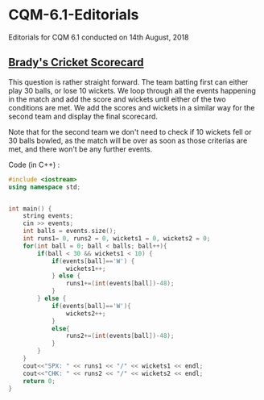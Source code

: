 # CQM-6.1-Editorials
Editorials for CQM 6.1 conducted on 14th August, 2018

## [Brady's Cricket Scorecard](https://www.hackerrank.com/contests/cqm-6-1/challenges/bradys-cricket-scorecard)

This question is rather straight forward. The team batting first can either play 30 balls, or lose 10 wickets. We loop through all the events happening in the match and add the score and wickets until either of the two conditions are met. We add the scores and wickets in a similar way for the second team and display the final scorecard.

Note that for the second team we don't need to check if 10 wickets fell or 30 balls bowled, as the match will be over as soon as those criterias are met, and there won't be any further events. 

Code (in C++) :
````cpp
#include <iostream>
using namespace std;


int main() {
    string events;
    cin >> events;
    int balls = events.size();
    int runs1= 0, runs2 = 0, wickets1 = 0, wickets2 = 0;
    for(int ball = 0; ball < balls; ball++){
        if(ball < 30 && wickets1 < 10) {
            if(events[ball]=='W') {
                wickets1++;
            } else {
                runs1+=(int(events[ball])-48);
            }
        } else {
            if(events[ball]=='W'){
                wickets2++;
            }
            else{
                runs2+=(int(events[ball])-48);
            }
        }
    }
    cout<<"SPX: " << runs1 << "/" << wickets1 << endl;
    cout<<"CHK: " << runs2 << "/" << wickets2 << endl;
    return 0;
}
````
